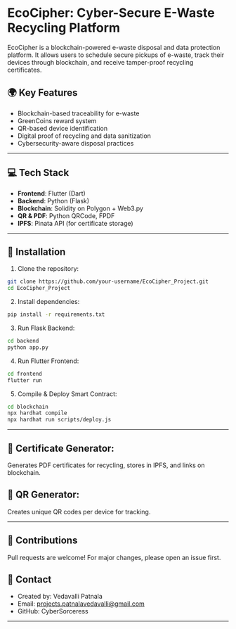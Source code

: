 # EcoCipher: Cyber-Secure E-Waste Recycling Platform

EcoCipher is a blockchain-powered e-waste disposal and data protection platform. It allows users to schedule secure pickups of e-waste, track their devices through blockchain, and receive tamper-proof recycling certificates.

## 🌍 Key Features
- Blockchain-based traceability for e-waste
- GreenCoins reward system
- QR-based device identification
- Digital proof of recycling and data sanitization
- Cybersecurity-aware disposal practices

---

## 💻 Tech Stack
- **Frontend**: Flutter (Dart)
- **Backend**: Python (Flask)
- **Blockchain**: Solidity on Polygon + Web3.py
- **QR & PDF**: Python QRCode, FPDF
- **IPFS**: Pinata API (for certificate storage)

---

## 🚀 Installation

1. Clone the repository:
```bash
git clone https://github.com/your-username/EcoCipher_Project.git
cd EcoCipher_Project
```

2. Install dependencies:
```bash
pip install -r requirements.txt
```

3. Run Flask Backend:
```bash
cd backend
python app.py
```

4. Run Flutter Frontend:
```bash
cd frontend
flutter run
```

5. Compile & Deploy Smart Contract:
```bash
cd blockchain
npx hardhat compile
npx hardhat run scripts/deploy.js
```

---

## 📄 Certificate Generator:
Generates PDF certificates for recycling, stores in IPFS, and links on blockchain.

## 📸 QR Generator:
Creates unique QR codes per device for tracking.

---

## 🤝 Contributions
Pull requests are welcome! For major changes, please open an issue first.

## 📧 Contact
- Created by: Vedavalli Patnala
- Email: projects.patnalavedavalli@gmail.com
- GitHub: CyberSorceress


---
